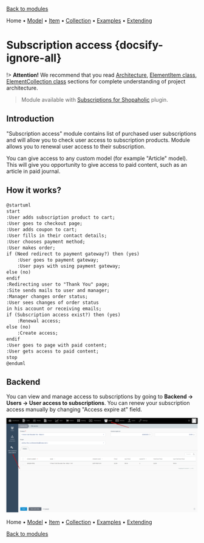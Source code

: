 [Back to modules](modules/home.md)

Home
• [Model](modules/subscription-access/model/model.md)
• [Item](modules/subscription-access/item/item.md)
• [Collection](modules/subscription-access/collection/collection.md)
• [Examples](modules/subscription-access/examples/examples.md)
• [Extending](modules/subscription-access/extending/extending.md)

# Subscription access {docsify-ignore-all}

!> **Attention!**  We recommend that you read [Architecture](architecture/architecture), [ElementItem class](architecture/item-class/item-class.md),
[ElementCollection class](architecture/collection-class/collection-class.md) sections for complete understanding of  project architecture.

> Module available with [Subscriptions for Shopaholic](plugins/home#subscriptions-for-shopaholic) plugin.

## Introduction

"Subscription access" module contains list of purchased user subscriptions and will allow you to check user access to subscription products.
Module allows you to renewal user access to their subscription.

You can give access to any custom model (for example "Article" model). This will give you opportunity to give access to paid content, such as an article in paid journal.

## How it works?

```plantuml
@startuml
start
:User adds subscription product to cart;
:User goes to checkout page;
:User adds coupon to cart;
:User fills in their contact details;
:User chooses payment method;
:User makes order;
if (Need redirect to payment gateway?) then (yes)
    :User goes to payment gateway;
    :User pays with using payment gateway;
else (no)
endif
:Redirecting user to "Thank You" page;
:Site sends mails to user and manager;
:Manager changes order status;
:User sees changes of order status
in his account or receiving emails;
if (Subscription access exist?) then (yes)
    :Renewal access;
else (no)
    :Create access;
endif
:User goes to page with paid content;
:User gets access to paid content;
stop
@enduml
```

## Backend

You can view and manage access to subscriptions by going to **Backend -> Users -> User access to subscriptions**.
You can renew your subscription access manually by changing "Access expire at" field.

![](./../../assets/images/backend-subscription-access-1.png)

Home
• [Model](modules/subscription-access/model/model.md)
• [Item](modules/subscription-access/item/item.md)
• [Collection](modules/subscription-access/collection/collection.md)
• [Examples](modules/subscription-access/examples/examples.md)
• [Extending](modules/subscription-access/extending/extending.md)

[Back to modules](modules/home.md)